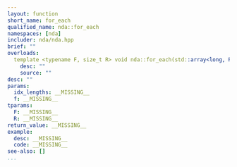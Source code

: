 ```yaml
---
layout: function
short_name: for_each
qualified_name: nda::for_each
namespaces: [nda]
includer: nda/nda.hpp
brief: ""
overloads:
  template <typename F, size_t R> void nda::for_each(std::array<long, R> idx_lengths, F && f):
    desc: ""
    source: ""
desc: ""
params:
  idx_lengths: __MISSING__
  f: __MISSING__
tparams:
  F: __MISSING__
  R: __MISSING__
return_value: __MISSING__
example:
  desc: __MISSING__
  code: __MISSING__
see-also: []
...
```


